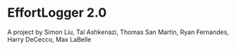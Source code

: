 # EffortLogger 2.0
A project by Simon Liu, Tal Ashkenazi, Thomas San Martin, Ryan Fernandes, Harry DeCecco, Max LaBelle
